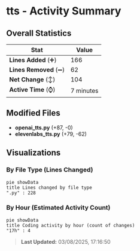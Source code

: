 # tts - Activity Summary 

## Overall Statistics

| Stat                   | Value                                                             |
| ---------------------- | ----------------------------------------------------------------- |
| **Lines Added** (➕)   | 166                                          |
| **Lines Removed** (➖) | 62                                        |
| **Net Change** (↕)    | 104                |
| **Active Time** (⌚)   | 7 minutes |


## Modified Files
- **openai_tts.py** (+87, -0)
- **elevenlabs_tts.py** (+79, -62)

## Visualizations

### By File Type (Lines Changed)

```mermaid
pie showData
title Lines changed by file type
".py" : 228
```

### By Hour (Estimated Activity Count)

```mermaid
pie showData
title Coding activity by hour (count of changes)
"17h" : 4
```


> **Last Updated:** 03/08/2025, 17:16:50